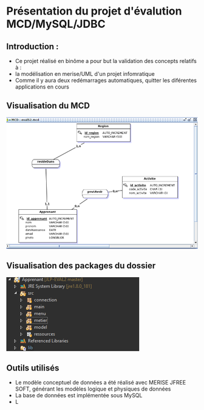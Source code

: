 # Présentation du projet d'évalution MCD/MySQL/JDBC
## Introduction :
* Ce projet réalisé en binôme a pour but la validation des concepts relatifs à : 
* la modélisation en merise/UML d'un projet infomratique
* Comme il y aura deux redémarrages automatiques, quitter les diférentes applications en cours

## Visualisation du MCD
![image](MCD_bd_apprenant.png)

## Visualisation des packages du dossier
![image](package_bd_apprenant.PNG)

## Outils utilisés
* Le modèle conceptuel de données a été réalisé avec MERISE JFREE SOFT, générant les modèles logique et physiques de données
* La base de données est implémentée sous MySQL
* L
      
